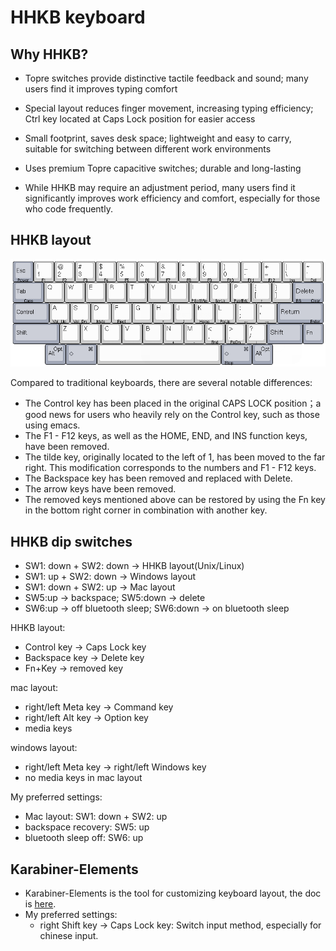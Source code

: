 # HHKB keyboard

## Why HHKB?

- Topre switches provide distinctive tactile feedback and sound; many users find it improves typing comfort

- Special layout reduces finger movement, increasing typing efficiency; Ctrl key located at Caps Lock position for easier access

- Small footprint, saves desk space; lightweight and easy to carry, suitable for switching between different work environments

- Uses premium Topre capacitive switches; durable and long-lasting

- While HHKB may require an adjustment period, many users find it significantly improves work efficiency and comfort, especially for those who code frequently.

## HHKB layout

![HHKB layout picture](/images/HHKB-Pro-2-default-layout.jpg)

Compared to traditional keyboards, there are several notable differences:

- The Control key has been placed in the original CAPS LOCK position；a good news for users who heavily rely on the Control key, such as those using emacs.
- The F1 - F12 keys, as well as the HOME, END, and INS function keys, have been removed.
- The tilde key, originally located to the left of 1, has been moved to the far right. This modification corresponds to the numbers and F1 - F12 keys.
- The Backspace key has been removed and replaced with Delete.
- The arrow keys have been removed.
- The removed keys mentioned above can be restored by using the Fn key in the bottom right corner in combination with another key.
  
## HHKB dip switches

- SW1: down + SW2: down -> HHKB layout(Unix/Linux)
- SW1: up + SW2: down -> Windows layout
- SW1: down + SW2: up -> Mac layout
- SW5:up -> backspace; SW5:down -> delete
- SW6:up -> off bluetooth sleep; SW6:down -> on bluetooth sleep

HHKB layout:

- Control key -> Caps Lock key
- Backspace key -> Delete key
- Fn+Key -> removed key

mac layout:

- right/left Meta key -> Command key
- right/left Alt key -> Option key
- media keys

windows layout:

- right/left Meta key -> right/left Windows key
- no media keys in mac layout

My preferred settings:

- Mac layout: SW1: down + SW2: up
- backspace recovery: SW5: up
- bluetooth sleep off: SW6: up

## Karabiner-Elements

- Karabiner-Elements is the tool for customizing keyboard layout, the doc is [here](https://karabiner-elements.pqrs.org/docs).
- My preferred settings:
  - right Shift key -> Caps Lock key: Switch input method, especially for chinese input.
